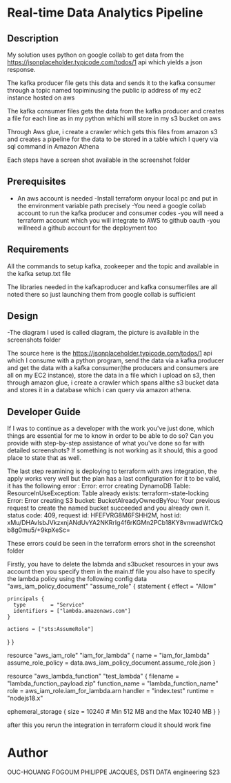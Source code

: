 
#  Real-time Data Analytics Pipeline
## Description
My solution uses python on google collab to get data from the https://jsonplaceholder.typicode.com/todos/1 api which yields a json response.

The kafka producer file gets this data and sends it to the kafka consumer through a topic named topiminusing the public ip address of my ec2 instance hosted on aws

The kafka consumer files gets the data from the kafka producer and creates a file for each line as in my python whichi will store in my s3 bucket on aws

Through Aws glue, i create a crawler which gets this files from amazon s3 and creates a pipeline for the data to be stored in a table which I query via sql command in Amazon Athena

Each steps have a screen shot available in the screenshot folder

## Prerequisites

- An aws account is needed
-Install terraform onyour local pc and put in the environment variable path precisely
-You need a google collab account to run the kafka producer and consumer codes
-you will need a terraform account which you will integrate to AWS to github oauth
-you willneed a github account for the deployment too 

## Requirements


All the commands to setup kafka, zookeeper and the topic and available in the kafka setup.txt file

The libraries needed in the kafkaproducer and kafka consumerfiles are all noted there so just launching them from google collab is sufficient


## Design


-The diagram I used is called diagram, the picture is available in the screenshots folder

The source here is the https://jsonplaceholder.typicode.com/todos/1  api which I consume with a python program, send the data via a kafka producer and get the data with a kafka consumer(the producers and consumers are all on my EC2 instance), store the data in a file which i upload on s3, then through amazon glue, i create a crawler which spans allthe s3 bucket data and stores it in a database which i can query via amazon athena.

## Developer Guide
If I was to continue as a developer with the work you've just done, which things are essential for me to know in order to be able to do so?
Can you provide with step-by-step assistance of what you've done so far with detailed screenshots? If something is not working as it should, this a good place to state that as well.

The last step reamining is deploying to terraform with aws integration, the apply works very well but the plan has a last configuration for it to be valid, it has the following error : 
Error: error creating DynamoDB Table: ResourceInUseException: Table already exists: terraform-state-locking
Error: Error creating S3 bucket: BucketAlreadyOwnedByYou: Your previous request to create the named bucket succeeded and you already own it. status code: 409, request id: HFEFVRG8M6FSHH2M, host id: xMu/DHAvIsbJVkzxnjANdUvYA2NKRrIg4f6rKGMn2PCb18KY8vnwadWfCkQb8g0mu5/+9kpXeSc=

These errors could be seen in the terraform errors shot in the screenshot folder

Firstly, you have to delete the labmda and s3bucket resources in your aws account
then you specify them in the main.tf file 
you also have to specify the lambda policy using the following config 
    data "aws_iam_policy_document" "assume_role" {
  statement {
    effect = "Allow"

    principals {
      type        = "Service"
      identifiers = ["lambda.amazonaws.com"]
    }

    actions = ["sts:AssumeRole"]
  }
}

resource "aws_iam_role" "iam_for_lambda" {
  name               = "iam_for_lambda"
  assume_role_policy = data.aws_iam_policy_document.assume_role.json
}

resource "aws_lambda_function" "test_lambda" {
  filename      = "lambda_function_payload.zip"
  function_name = "lambda_function_name"
  role          = aws_iam_role.iam_for_lambda.arn
  handler       = "index.test"
  runtime       = "nodejs18.x"

  ephemeral_storage {
    size = 10240 # Min 512 MB and the Max 10240 MB
  }
}

after this you rerun the integration in terraform cloud it should work fine

# Author
OUC-HOUANG FOGOUM PHILIPPE JACQUES, DSTI DATA engineering S23
